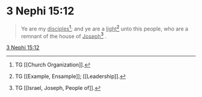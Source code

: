 # 3 Nephi 15:12

> Ye are my <u>disciples</u>[^a]; and ye are a <u>light</u>[^b] unto this people, who are a remnant of the house of <u>Joseph</u>[^c] .

[3 Nephi 15:12](https://www.churchofjesuschrist.org/study/scriptures/bofm/3-ne/15?lang=eng&id=p12#p12)


[^a]: TG [[Church Organization]].
[^b]: TG [[Example, Ensample]]; [[Leadership]].
[^c]: TG [[Israel, Joseph, People of]].
